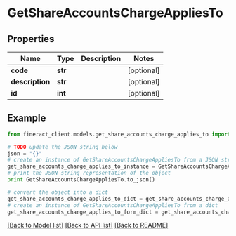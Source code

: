 # GetShareAccountsChargeAppliesTo


## Properties

Name | Type | Description | Notes
------------ | ------------- | ------------- | -------------
**code** | **str** |  | [optional] 
**description** | **str** |  | [optional] 
**id** | **int** |  | [optional] 

## Example

```python
from fineract_client.models.get_share_accounts_charge_applies_to import GetShareAccountsChargeAppliesTo

# TODO update the JSON string below
json = "{}"
# create an instance of GetShareAccountsChargeAppliesTo from a JSON string
get_share_accounts_charge_applies_to_instance = GetShareAccountsChargeAppliesTo.from_json(json)
# print the JSON string representation of the object
print GetShareAccountsChargeAppliesTo.to_json()

# convert the object into a dict
get_share_accounts_charge_applies_to_dict = get_share_accounts_charge_applies_to_instance.to_dict()
# create an instance of GetShareAccountsChargeAppliesTo from a dict
get_share_accounts_charge_applies_to_form_dict = get_share_accounts_charge_applies_to.from_dict(get_share_accounts_charge_applies_to_dict)
```
[[Back to Model list]](../README.md#documentation-for-models) [[Back to API list]](../README.md#documentation-for-api-endpoints) [[Back to README]](../README.md)


